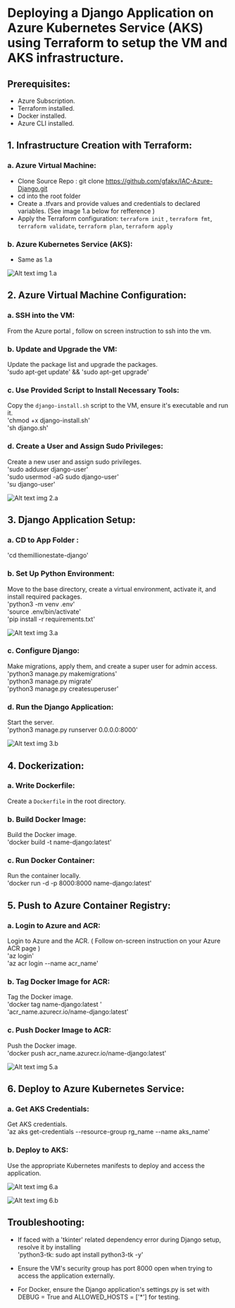 # Deploying a Django Application on Azure Kubernetes Service (AKS) using Terraform to setup the VM and AKS infrastructure.

## Prerequisites:
- Azure Subscription.
- Terraform installed.
- Docker installed.
- Azure CLI installed.

## 1. Infrastructure Creation with Terraform:

### a. Azure Virtual Machine:
- Clone Source Repo :  git clone https://github.com/gfakx/IAC-Azure-Django.git
- cd into the root folder 
- Create a .tfvars and provide values and credentials to declared variables. (See image 1.a below for refference )
- Apply the Terraform configuration: `terraform init` , `terraform fmt`, `terraform validate`, `terraform plan`, `terraform apply`
   

### b. Azure Kubernetes Service (AKS):
- Same as 1.a


![Alt text](./images/tfvars.png)
img 1.a

## 2. Azure Virtual Machine Configuration:

### a. SSH into the VM:
From  the Azure portal , follow on screen instruction to ssh into the vm.

### b. Update and Upgrade the VM:
Update the package list and upgrade the packages.   
'sudo apt-get update' && 'sudo apt-get upgrade'

### c. Use Provided Script to Install Necessary Tools:
Copy the `django-install.sh` script to the VM, ensure it's executable and run it.  
'chmod +x django-install.sh'  
'sh django.sh'

### d. Create a User and Assign Sudo Privileges:
Create a new user and assign sudo privileges.  
'sudo adduser django-user'  
'sudo usermod -aG sudo django-user'  
'su django-user'

![Alt text](./images/create-user.png)
img 2.a

## 3. Django Application Setup:

### a. CD to App Folder  :
'cd themillionestate-django' 

### b. Set Up Python Environment:
Move to the base directory, create a virtual environment, activate it, and install required packages.  
'python3 -m venv .env'  
'source .env/bin/activate'  
'pip install -r requirements.txt'  

![Alt text](./images/django.png)
img 3.a

### c. Configure Django:
Make migrations, apply them, and create a super user for admin access.  
'python3 manage.py makemigrations'  
'python3 manage.py migrate'  
'python3 manage.py createsuperuser'  

### d. Run the Django Application:
Start the server.  
'python3 manage.py runserver 0.0.0.0:8000'

![Alt text](./images/django-run.png)
img 3.b

## 4. Dockerization:

### a. Write Dockerfile:
Create a `Dockerfile` in the root directory.

### b. Build Docker Image:
Build the Docker image.  
'docker build -t name-django:latest'

### c. Run Docker Container:
Run the container locally.  
'docker run -d -p 8000:8000 name-django:latest'


## 5. Push to Azure Container Registry:

### a. Login to Azure and ACR:
Login to Azure and the ACR. ( Follow on-screen instruction on your Azure ACR page )  
'az login'  
'az acr login --name acr_name'  

### b. Tag Docker Image for ACR:
Tag the Docker image.  
'docker tag name-django:latest '   
'acr_name.azurecr.io/name-django:latest'

### c. Push Docker Image to ACR:
Push the Docker image.  
'docker push acr_name.azurecr.io/name-django:latest'

![Alt text](./images/acr.png)
img 5.a

## 6. Deploy to Azure Kubernetes Service:

### a. Get AKS Credentials:
Get AKS credentials.  
'az aks get-credentials --resource-group rg_name --name aks_name'

### b. Deploy to AKS:
Use the appropriate Kubernetes manifests to deploy and access the application.

![Alt text](./images/deployed.png)
img 6.a

![Alt text](./images/loadbalancer.png)
img 6.b

## Troubleshooting:

- If faced with a 'tkinter' related dependency error during Django setup, resolve it by installing   
    'python3-tk: sudo apt install python3-tk -y'

- Ensure the VM's security group has port 8000 open when trying to access the application externally.  

- For Docker, ensure the Django application's settings.py is set with DEBUG = True and ALLOWED_HOSTS = ['*'] for testing.

